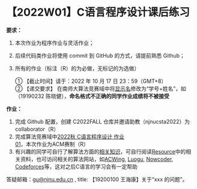 # 【2022W01】C语言程序设计课后练习 
**要求：** 
1. 本次作业为程序作业与灵活作业； 
2. 后续代码类作业将使用 commit 到 GitHub 的方式，请提前熟悉 Github； 
3. 所有的作业（标注（R）的为必做，无标记的为选做）

	① 【截止时间】请于：2022 年 10 月 17 日 23：59（GMT+8）  
	② 【递交要求】 在南师大算法竞赛域中将[显示名](https://vijos.org/d/nnu_contest/home/domain/account)修改为“学号+姓名”，如（19190232 陈晓健），**命名格式不正确的同学作业成绩将不被接受**  

**作业：** 
1. 完成 Github 配置，创建 C2022FALL 仓库并邀请助教（njnucsta2022）为 collaborator（R）
2. 完成算法竞赛域中[2022秋 C语言程序设计 作业01](https://vijos.org/d/nnu_contest/contest/63460f85f413620c3fac4c7d)，本次作业为ACM赛制（R）
3. 有兴趣的同学可自行了解算法方面的[相关知识](https://oi-wiki.org//)，可自行阅读[Resource]()中的相关资料，也可访问相关的算法网站，如[ACWing](https://www.acwing.com/), [Luogu](https://www.luogu.com.cn/), [Nowcoder](https://ac.nowcoder.com/acm/home), [Codeforces](https://codeforces.com/)等，这对之后C语言的学习会有一定帮助

答疑邮箱：gu@njnu.edu.cn , title: 【19200100 王海康】关于“xxx 的问题”。